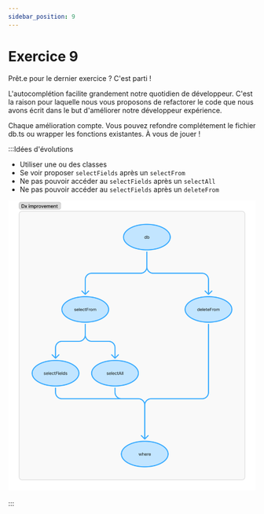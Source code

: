 ```yaml
---
sidebar_position: 9
---
```


# Exercice 9

Prêt.e pour le dernier exercice ? C'est parti !

L'autocomplétion facilite grandement notre quotidien de développeur. C'est la raison pour laquelle nous vous proposons de refactorer le code que nous avons écrit dans le but d'améliorer notre développeur expérience.

Chaque amélioration compte. Vous pouvez refondre complétement le fichier db.ts ou wrapper les fonctions existantes. À vous de jouer !

:::Idées d'évolutions

- Utiliser une ou des classes
- Se voir proposer `selectFields` après un `selectFrom`
- Ne pas pouvoir accéder au `selectFields` après un `selectAll`
- Ne pas pouvoir accéder au `selectFields` après un `deleteFrom`

![Dx flow](img/dx_flow.png)

:::
